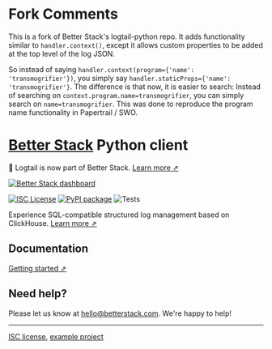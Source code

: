 # Fork Comments

This is a fork of Better Stack's logtail-python repo.  It adds functionality similar to `handler.context()`, except it allows custom properties to be added at the top level of the log JSON.

So instead of saying `handler.context(program={'name': 'transmogrifier'})`, you simply say `handler.staticProps={'name': 'transmogrifier'}`.  The difference is that now, it is easier to search: Instead of searching on `context.program.name=transmogrifier`, you can simply search on `name=transmogrifier`.  This was done to reproduce the program name functionality in Papertrail / SWO.

# [Better Stack](https://betterstack.com/logs) Python client

📣 Logtail is now part of Better Stack. [Learn more ⇗](https://betterstack.com/press/introducing-better-stack/)

[![Better Stack dashboard](https://github.com/logtail/logtail-python/assets/10132717/e2a1196b-7924-4abc-9b85-055e17b5d499)](https://betterstack.com/logs)

[![ISC License](https://img.shields.io/badge/license-ISC-ff69b4.svg)](LICENSE.md)
[![PyPI package](https://badge.fury.io/py/logtail-python.svg)](https://badge.fury.io/py/logtail-python)
![Tests](https://github.com/logtail/logtail-python/actions/workflows/main.yml/badge.svg?branch=master)

Experience SQL-compatible structured log management based on ClickHouse. [Learn more ⇗](https://betterstack.com/logs)

## Documentation

[Getting started ⇗](https://betterstack.com/docs/logs/python/)

## Need help?
Please let us know at [hello@betterstack.com](mailto:hello@betterstack.com). We're happy to help!

---

[ISC license](https://github.com/logtail/logtail-python/blob/master/LICENSE.md), [example project](https://github.com/logtail/logtail-python/tree/master/example-project)
